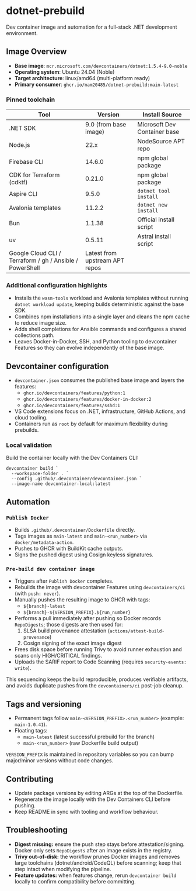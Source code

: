 # dotnet-prebuild

Dev container image and automation for a full-stack .NET development environment.

## Image Overview
- **Base image**: `mcr.microsoft.com/devcontainers/dotnet:1.5.4-9.0-noble`
- **Operating system**: Ubuntu 24.04 (Noble)
- **Target architecture**: linux/amd64 (multi-platform ready)
- **Primary consumer**: `ghcr.io/nam20485/dotnet-prebuild:main-latest`

### Pinned toolchain
| Tool                                                     | Version                        | Install Source               |
| -------------------------------------------------------- | ------------------------------ | ---------------------------- |
| .NET SDK                                                 | 9.0 (from base image)          | Microsoft Dev Container base |
| Node.js                                                  | 22.x                           | NodeSource APT repo          |
| Firebase CLI                                             | 14.6.0                         | npm global package           |
| CDK for Terraform (cdktf)                                | 0.21.0                         | npm global package           |
| Aspire CLI                                               | 9.5.0                          | `dotnet tool install`        |
| Avalonia templates                                       | 11.2.2                         | `dotnet new install`         |
| Bun                                                      | 1.1.38                         | Official install script      |
| uv                                                       | 0.5.11                         | Astral install script        |
| Google Cloud CLI / Terraform / gh / Ansible / PowerShell | Latest from upstream APT repos |

### Additional configuration highlights
- Installs the `wasm-tools` workload and Avalonia templates without running `dotnet workload update`, keeping builds deterministic against the base SDK.
- Combines npm installations into a single layer and cleans the npm cache to reduce image size.
- Adds shell completions for Ansible commands and configures a shared collections path.
- Leaves Docker-in-Docker, SSH, and Python tooling to devcontainer Features so they can evolve independently of the base image.

## Devcontainer configuration
- `devcontainer.json` consumes the published base image and layers the features:
  - `ghcr.io/devcontainers/features/python:1`
  - `ghcr.io/devcontainers/features/docker-in-docker:2`
  - `ghcr.io/devcontainers/features/sshd:1`
- VS Code extensions focus on .NET, infrastructure, GitHub Actions, and cloud tooling.
- Containers run as `root` by default for maximum flexibility during prebuilds.

### Local validation
Build the container locally with the Dev Containers CLI:

```pwsh
devcontainer build `
  --workspace-folder . `
  --config .github/.devcontainer/devcontainer.json `
  --image-name devcontainer-local:latest
```

## Automation

### `Publish Docker`
- Builds `.github/.devcontainer/Dockerfile` directly.
- Tags images as `main-latest` and `main-<run_number>` via `docker/metadata-action`.
- Pushes to GHCR with BuildKit cache outputs.
- Signs the pushed digest using Cosign keyless signatures.

### `Pre-build dev container image`
- Triggers after `Publish Docker` completes.
- Rebuilds the image with devcontainer Features using `devcontainers/ci` (with `push: never`).
- Manually pushes the resulting image to GHCR with tags:
  - `${branch}-latest`
  - `${branch}-${VERSION_PREFIX}.${run_number}`
- Performs a pull immediately after pushing so Docker records `RepoDigests`; those digests are then used for:
  1. SLSA build provenance attestation (`actions/attest-build-provenance`)
  2. Cosign signing of the exact image digest
- Frees disk space before running Trivy to avoid runner exhaustion and scans only HIGH/CRITICAL findings.
- Uploads the SARIF report to Code Scanning (requires `security-events: write`).

This sequencing keeps the build reproducible, produces verifiable artifacts, and avoids duplicate pushes from the `devcontainers/ci` post-job cleanup.

## Tags and versioning
- Permanent tags follow `main-<VERSION_PREFIX>.<run_number>` (example: `main-1.0.41`).
- Floating tags:
  - `main-latest` (latest successful prebuild for the branch)
  - `main-<run_number>` (raw Dockerfile build output)

`VERSION_PREFIX` is maintained in repository variables so you can bump major/minor versions without code changes.

## Contributing
- Update package versions by editing ARGs at the top of the Dockerfile.
- Regenerate the image locally with the Dev Containers CLI before pushing.
- Keep README in sync with tooling and workflow behaviour.

## Troubleshooting
- **Digest missing:** ensure the push step stays before attestation/signing. Docker only sets `RepoDigests` after an image exists in the registry.
- **Trivy out-of-disk:** the workflow prunes Docker images and removes large toolchains (dotnet/android/CodeQL) before scanning; keep that step intact when modifying the pipeline.
- **Feature updates:** when features change, rerun `devcontainer build` locally to confirm compatibility before committing.
